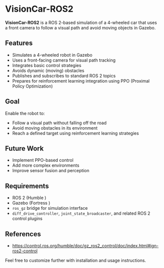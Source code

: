 # VisionCar-ROS2

**VisionCar-ROS2** is a ROS 2-based simulation of a 4-wheeled car that uses a front camera to follow a visual path and avoid moving objects in Gazebo.

## Features

- Simulates a 4-wheeled robot in Gazebo
- Uses a front-facing camera for visual path tracking
- Integrates basic control strategies
- Avoids dynamic (moving) obstacles
- Publishes and subscribes to standard ROS 2 topics
- Prepares for reinforcement learning integration using PPO (Proximal Policy Optimization)

## Goal

Enable the robot to:
- Follow a visual path without falling off the road
- Avoid moving obstacles in its environment
- Reach a defined target using reinforcement learning strategies

## Future Work

- Implement PPO-based control
- Add more complex environments
- Improve sensor fusion and perception

## Requirements

- ROS 2 (Humble )
- Gazebo (Fortress )
- `ros_gz` bridge for simulation interface
- `diff_drive_controller`, `joint_state_broadcaster`, and related ROS 2 control plugins

## References
- https://control.ros.org/humble/doc/gz_ros2_control/doc/index.html#ign-ros2-control


Feel free to customize further with installation and usage instructions.
